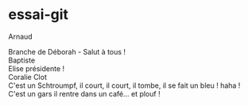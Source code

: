 # essai-git
Arnaud

Branche de Déborah - Salut à tous !  
Baptiste  
Elise présidente !  
Coralie Clot  
C'est un Schtroumpf, il court, il court, il  tombe, il se fait un bleu ! haha !  
C'est un gars il rentre dans un café... et plouf !  
